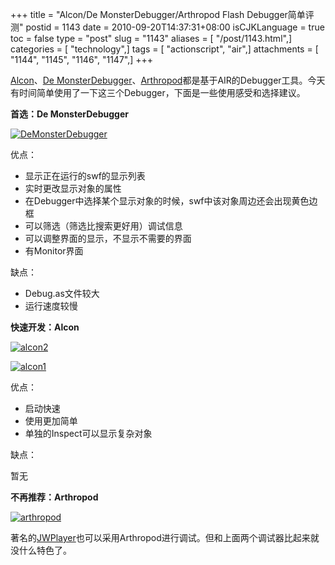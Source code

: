 +++
title = "Alcon/De MonsterDebugger/Arthropod Flash Debugger简单评测"
postid = 1143
date = 2010-09-20T14:37:31+08:00
isCJKLanguage = true
toc = false
type = "post"
slug = "1143"
aliases = [ "/post/1143.html",]
categories = [ "technology",]
tags = [ "actionscript", "air",]
attachments = [ "1144", "1145", "1146", "1147",]
+++


[Alcon](http://blog.hexagonstar.com/downloads/alcon/)、[De
MonsterDebugger](http://demonsterdebugger.com/)、[Arthropod](http://arthropod.stopp.se/)都是基于AIR的Debugger工具。今天有时间简单使用了一下这三个Debugger，下面是一些使用感受和选择建议。

**首选：De MonsterDebugger**

[![](/uploads/2010/09/DeMonsterDebugger.png "DeMonsterDebugger")](/uploads/2010/09/DeMonsterDebugger.png)

优点：

-   显示正在运行的swf的显示列表
-   实时更改显示对象的属性
-   在Debugger中选择某个显示对象的时候，swf中该对象周边还会出现黄色边框
-   可以筛选（筛选比搜索更好用）调试信息
-   可以调整界面的显示，不显示不需要的界面
-   有Monitor界面

缺点：<!--more-->

-   Debug.as文件较大
-   运行速度较慢

**快速开发：Alcon**

[![](/uploads/2010/09/alcon2.png "alcon2")](/uploads/2010/09/alcon2.png)

[![](/uploads/2010/09/alcon1.png "alcon1")](/uploads/2010/09/alcon1.png)

优点：

-   启动快速
-   使用更加简单
-   单独的Inspect可以显示复杂对象

缺点：

暂无

**不再推荐：Arthropod**

[![](/uploads/2010/09/arthropod.png "arthropod")](/uploads/2010/09/arthropod.png)

著名的[JWPlayer](http://www.longtailvideo.com/players/jw-flv-player/)也可以采用Arthropod进行调试。但和上面两个调试器比起来就没什么特色了。

